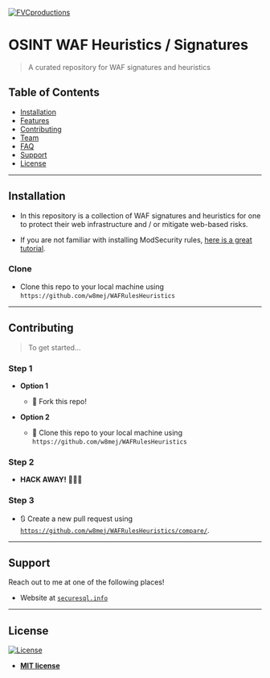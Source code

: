 
[![FVCproductions](https://i.pinimg.com/236x/63/e6/bf/63e6bff7c295d3ddd95b9d6fb994f652--knight-logo-shield-logo-design.jpg)](https://securesql.info) 


# OSINT WAF Heuristics / Signatures

> A curated repository for WAF signatures and heuristics

>


## Table of Contents

- [Installation](#installation)
- [Features](#features)
- [Contributing](#contributing)
- [Team](#team)
- [FAQ](#faq)
- [Support](#support)
- [License](#license)


---

## Installation

- In this repository is a collection of WAF signatures and heuristics for one to protect their web infrastructure and / or mitigate web-based risks.  

- If you are not familiar with installing ModSecurity rules, <a href="https://www.linode.com/docs/web-servers/apache-tips-and-tricks/configure-modsecurity-on-apache/" target="_blank">here is a great tutorial</a>. 

### Clone

- Clone this repo to your local machine using `https://github.com/w8mej/WAFRulesHeuristics`


---

## Contributing

> To get started...

### Step 1

- **Option 1**
    - 🍴 Fork this repo!

- **Option 2**
    - 👯 Clone this repo to your local machine using `https://github.com/w8mej/WAFRulesHeuristics`

### Step 2

- **HACK AWAY!** 🔨🔨🔨

### Step 3

- 🔃 Create a new pull request using <a href="https://github.com/w8mej/WAFRulesHeuristics/compare/" target="_blank">`https://github.com/w8mej/WAFRulesHeuristics/compare/`</a>.

---

## Support

Reach out to me at one of the following places!

- Website at <a href="https://securesql.info" target="_blank">`securesql.info`</a>

---

## License

[![License](http://img.shields.io/:license-mit-blue.svg?style=flat-square)](http://badges.mit-license.org)

- **[MIT license](http://opensource.org/licenses/mit-license.php)**

